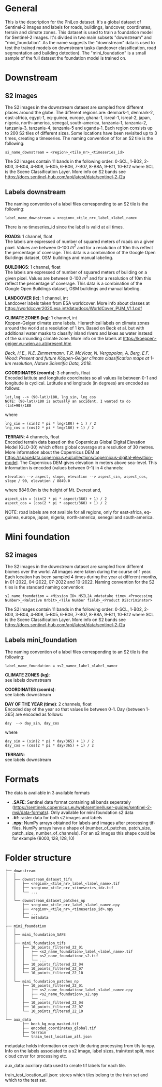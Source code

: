 # General 
This is the description for the PhiLeo  dataset. It's a global dataset of Sentinel-2 images and labels for roads, buildings, landcover, coordinates, terrain and climate zones. This dataset is used to train a foundation model for Sentinel-2 images. It's divided in two main subsets "downstream" and "mini_foundation". As the name suggests the "downstream" data is used to test the trained models on downstream tasks (landcover classification, road segmentation and building detection). The "mini_foundation" is a small sample of the full dataset the foundation model is trained on.





# Downstream

## S2 images
The S2 images in the downstream dataset are sampled from different places around the globe. The different regions are:
denmark-1, denmark-2, east-africa, egypt-1, eq-guinea, europe, ghana-1, isreal-1, isreal-2, japan, nigeria, north-america, senegal, south-america, tanzania-1, tanzania-2, tanzania-3, tanzania-4, tanzania-5 and uganda-1. Each region consists up to 200 S2 tiles of different sizes. Some locations have been revisited up to 3 times, creating a timeseries. The naming convention of for an S2 tile is the following: 

    s2_name_downstream = <region>_<tile_nr>_<timeseries_id>  

The S2 images contain 11 bands in the following order: 0-SCL, 1-B02, 2-B03, 3-B04, 4-B08, 5-B05, 6-B06, 7-B07, 8-B8A, 9-B11, 10-B12
where SCL is the Scene Classification Layer. More info on S2 bands see https://docs.sentinel-hub.com/api/latest/data/sentinel-2-l2a

## Labels downstream
The naming convention of a label files corresponding to an S2 tile is the following: 
    
    label_name_downstream = <region>_<tile_nr>_label_<label_name> 

There is no timeseries_id since the label is valid at all times.

**ROADS**: 1 channel, float <br>
The labels are expressed of number of squared meters of roads on a given pixel. Values are between 0-100 $m^2$ and for a resolution of 10m this reflect the percentage of coverage. This data is a combination of the Google Open Buildings dataset, OSM buildings and manual labeling.


**BUILDINGS**: 1 channel, float <br>
The labels are expressed of number of squared meters of building on a given pixel. Values are between 0-100 $m^2$ and for a resolution of 10m this reflect the percentage of coverage. This data is a combination of the Google Open Buildings dataset, OSM buildings and manual labeling.


**LANDCOVER (lc)**: 1 channel, int <br>
Landcover labels taken from ESA worldcover. More info about classes at https://worldcover2020.esa.int/data/docs/WorldCover_PUM_V1.1.pdf

**CLIMATE ZONES (kg)**: 1 channel, int <br>
Koppen-Geiger climate zone labels. Hierarchical labels on climate zones around the world at a resolution of 1 km. Based on  Beck et al. but with additional water masks to classify inland rivers and lakes as water instead of the surrounding climate zone. More info on the labels at https://koeppen-geiger.vu-wien.ac.at/present.htm 

*Beck, H.E., N.E. Zimmermann, T.R. McVicar, N. Vergopolan, A. Berg, E.F. Wood: Present and future Köppen-Geiger climate classification maps at 1-km resolution, Nature Scientific Data, 2018.*

**COORDINATES (coords)**: 3 channels, float <br>
 Encoded latitute and longitude coordinates so all values lie between 0-1 and longitude is cyclical. Latitude and longitude (in degrees) are encoded as follows: 

    lat,lng --> (90-lat)/180, lng_sin, lng_cos
    NOTE: (90-lat)/180 is actually an accident, I wanted to do (lat+90)/180

where

    lng_sin = (sin(2 * pi * lng/180) + 1 ) / 2
    lng_cos = (cos(2 * pi * lng/180) + 1) / 2

**TERRAIN**: 4 channels, float <br>
 Encoded terrain data based on the Copernicus Global Digital Elevation Model (GLO-30) which offers global coverage at a resolution of 30 metres. More information about the Copernicus DEM at https://spacedata.copernicus.eu/collections/copernicus-digital-elevation-model. The Copernicus DEM gives elevation in meters above sea-level.  This information is encoded (values between 0-1) in 4 channels: 
    
    elevation --> aspect, slope, elevation --> aspect_sin, aspect_cos, slope / 90, elevation / 8849.0

 where 8849.0m is the height of Mt. Everest and,
 
    aspect_sin = (sin(2 * pi * aspect/360) + 1) / 2
    aspect_cos = (cos(2 * pi * aspect/360) + 1) / 2

NOTE: road labels are not availble for all regions, only for east-africa, eq-guinea, europe, japan, nigeria, north-america, senegal and south-america.




# Mini foundation


## S2 images
The S2 images in the downstream dataset are sampled from different biomes over the world. All images were taken during the course of 1 year. Each location has been sampled 4 times during the year at different months, in 01-2022, 04-2022, 07-2022 and 10-2022. Naming convention for the S2 tiles is the standard naming convention:
    
    s2_name_foundation = <Mission ID>_MSIL2A_<datatake time>_<Processing Number>_<Relative Orbit>_<Tile Number field>_<Product Discriminator>

The S2 images contain 11 bands in the following order: 0-SCL, 1-B02, 2-B03, 3-B04, 4-B08, 5-B05, 6-B06, 7-B07, 8-B8A, 9-B11, 10-B12
where SCL is the Scene Classification Layer. More info on S2 bands see https://docs.sentinel-hub.com/api/latest/data/sentinel-2-l2a
## Labels mini_foundation
The naming convention of a label files corresponding to an S2 tile is the following: 
    
    label_name_foundation = <s2_name>_label_<label_name>

**CLIMATE ZONES (kg)**: <br>
 see labels downstream

**COORDINATES (coords)**: <br>
 see labels downstream

**DAY OF THE YEAR (time)**: 2 channels, float <br>
 Encoded day of the year so that values lie between 0-1. Day (between 1-365) are encoded as follows: 

    day  --> day_sin, day_cos
    
where 
    
    day_sin = (sin(2 * pi * day/365) + 1) / 2
    day_cos = (cos(2 * pi * day/365) + 1) / 2

**TERRAIN**:  <br>
see labels downstream

# Formats

The data is available in 3 available formats
- **.SAFE**: Sentinel data format containing all bands seperately (https://sentinels.copernicus.eu/web/sentinel/user-guides/sentinel-2-msi/data-formats). Only available for mini foundation s2 data
- **.tif**: raster data for both s2 images and labels 
- **.npy**: NumPy arrays obtained for labels and images after processing tif-files. NumPy arrays have a shape of (number_of_patches, patch_size, patch_size, number_of_channels). For an s2 images this shape could be for example $(8000,128,128,10)$


# Folder structure

``` 
├── downstream
│   │
│   ├── downstream_dataset_tifs
│   │   ├── <region>_<tile_nr>_label_<label_name>.tif
│   │   ├── <region>_<tile_nr>_<timeseries_id>.tif
│   │   └── ...
│   │
│   └── downstream_dataset_patches_np
│       ├── <region>_<tile_nr>_label_<label_name>.npy
│       ├── <region>_<tile_nr>_<timeseries_id>.npy
│       ├── ...
│       └── metadata
│
├── mini_foundation
│   │  
│   ├── mini_foundation_SAFE
│   │   
│   ├── mini_foundation_tifs
│   │   ├── 10_points_filtered_22_01
│   │   │   ├── <s2_name_foundation>_label_<label_name>.tif
│   │   │   ├── <s2_name_foundation>_s2.tif
│   │   │   └── ...
│   │   ├── 10_points_filtered_22_04
│   │   ├── 10_points_filtered_22_07
│   │   └── 10_points_filtered_22_10
│   │   
│   └── mini_foundation_patches_np
│       ├── 10_points_filtered_22_01
│       │   ├── <s2_name_foundation>_label_<label_name>.npy
│       │   ├── <s2_name_foundation>_s2.npy
│       │   └── ...
│       ├── 10_points_filtered_22_04
│       ├── 10_points_filtered_22_07
│       └── 10_points_filtered_22_10
│       
└── aux_data
        ├── beck_kg_map_masked.tif
        ├── encoded_coordinates_global.tif
        ├── terrain
        └── train_test_location_all.json
```

metadata:  holds information on each tile during processing from tifs to npy. Info on the labels associated to a s2 image, label sizes, train/test split, max cloud cover for processing etc.

aux_data: auxiliary data used to create tif labels for each tile.

train_test_location_all.json: stores which tiles belong to the train set and which to the test set.
